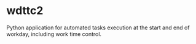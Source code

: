 # wdttc2
Python application for automated tasks execution at the start and end of workday, including work time control.
